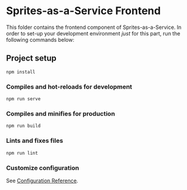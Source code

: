 # Sprites-as-a-Service Frontend

This folder contains the frontend component of Sprites-as-a-Service. In order to
set-up your development environment *just* for this part, run the following
commands below:

## Project setup
```
npm install
```

### Compiles and hot-reloads for development
```
npm run serve
```

### Compiles and minifies for production
```
npm run build
```

### Lints and fixes files
```
npm run lint
```

### Customize configuration
See [Configuration Reference](https://cli.vuejs.org/config/).
